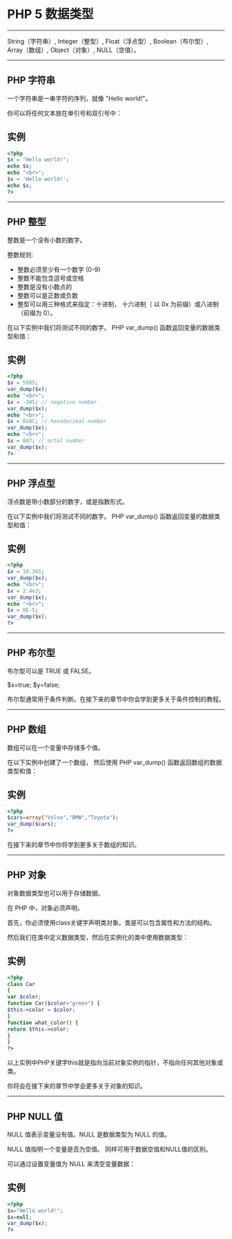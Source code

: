# PHP 5 数据类型

------

String（字符串）, Integer（整型）, Float（浮点型）, Boolean（布尔型）, Array（数组）, Object（对象）, NULL（空值）。

------

## PHP 字符串

一个字符串是一串字符的序列，就像 "Hello world!"。

你可以将任何文本放在单引号和双引号中：

## 实例

```php
<?php 
$x = "Hello world!";
echo $x;
echo "<br>"; 
$x = 'Hello world!';
echo $x;
?>
```





------

## PHP 整型

整数是一个没有小数的数字。

整数规则:

- 整数必须至少有一个数字 (0-9)
- 整数不能包含逗号或空格
- 整数是没有小数点的
- 整数可以是正数或负数
- 整型可以用三种格式来指定：十进制， 十六进制（ 以 0x 为前缀）或八进制（前缀为 0）。

在以下实例中我们将测试不同的数字。 PHP var_dump() 函数返回变量的数据类型和值：

## 实例

```php
<?php 
$x = 5985;
var_dump($x);
echo "<br>"; 
$x = -345; // negative number 
var_dump($x);
echo "<br>"; 
$x = 0x8C; // hexadecimal number
var_dump($x);
echo "<br>";
$x = 047; // octal number
var_dump($x);
?>
```





------

## PHP 浮点型

浮点数是带小数部分的数字，或是指数形式。

在以下实例中我们将测试不同的数字。 PHP var_dump() 函数返回变量的数据类型和值：

## 实例

```php
<?php 
$x = 10.365;
var_dump($x);
echo "<br>"; 
$x = 2.4e3;
var_dump($x);
echo "<br>"; 
$x = 8E-5;
var_dump($x);
?>
```





------

## PHP 布尔型

布尔型可以是 TRUE 或 FALSE。

$x=true;
$y=false;

布尔型通常用于条件判断。在接下来的章节中你会学到更多关于条件控制的教程。

------

## PHP 数组

数组可以在一个变量中存储多个值。

在以下实例中创建了一个数组， 然后使用 PHP var_dump() 函数返回数组的数据类型和值：

## 实例

```php
<?php 
$cars=array("Volvo","BMW","Toyota");
var_dump($cars);
?>
```



在接下来的章节中你将学到更多关于数组的知识。

------

## PHP 对象

对象数据类型也可以用于存储数据。

在 PHP 中，对象必须声明。

首先，你必须使用class关键字声明类对象。类是可以包含属性和方法的结构。

然后我们在类中定义数据类型，然后在实例化的类中使用数据类型：

## 实例

```php
<?php
class Car
{
var $color;
function Car($color="green") {
$this->color = $color;
}
function what_color() {
return $this->color;
}
}
?>
```



以上实例中PHP关键字this就是指向当前对象实例的指针，不指向任何其他对象或类。

你将会在接下来的章节中学会更多关于对象的知识。

------

## PHP NULL 值

NULL 值表示变量没有值。NULL 是数据类型为 NULL 的值。

NULL 值指明一个变量是否为空值。 同样可用于数据空值和NULL值的区别。

可以通过设置变量值为 NULL 来清空变量数据：

## 实例

```php
<?php
$x="Hello world!";
$x=null;
var_dump($x);
?>
```